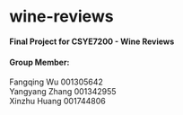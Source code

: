 # wine-reviews
**Final Project for CSYE7200 - Wine Reviews**

#### Group Member:   
Fangqing Wu 001305642  
Yangyang Zhang 001342955  
Xinzhu Huang 001744806  
